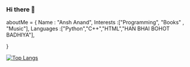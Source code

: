 ### Hi there 👋



aboutMe = {
    Name      : "Ansh Anand",
    Interests :["Programming", "Books" , "Music"],
    Languages :["Python","C++","HTML","HAN BHAI BOHOT BADHIYA"],


}





[![Top Langs](https://github-readme-stats.vercel.app/api/top-langs/?username=kratos31&layout=compact&show_icons=true&theme=radical)](https://github.com/kratos31/github-readme-stats)




